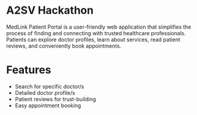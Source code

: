 # A2SV Hackathon

MedLink Patient Portal is a user-friendly web application that simplifies the process of finding and connecting with trusted healthcare professionals. Patients can explore doctor profiles, learn about services, read patient reviews, and conveniently book appointments.

# Features
- Search for specific doctor/s
- Detailed doctor profile/s
- Patient reviews for trust-building
- Easy appointment booking
